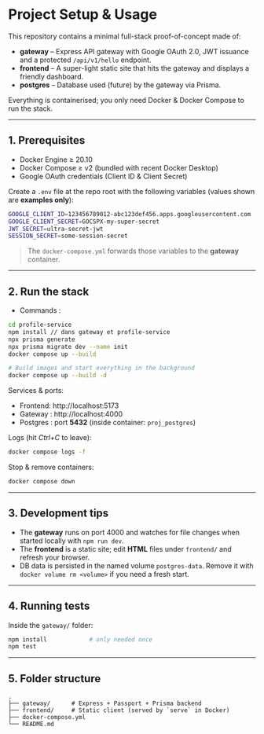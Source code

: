 # Project Setup & Usage

This repository contains a minimal full-stack proof-of-concept made of:

* **gateway** – Express API gateway with Google OAuth 2.0, JWT issuance and a protected `/api/v1/hello` endpoint.
* **frontend** – A super-light static site that hits the gateway and displays a friendly dashboard.
* **postgres** – Database used (future) by the gateway via Prisma.

Everything is containerised; you only need Docker & Docker Compose to run the stack.

---

## 1. Prerequisites

* Docker Engine ≥ 20.10
* Docker Compose ≥ v2 (bundled with recent Docker Desktop)
* Google OAuth credentials (Client ID & Client Secret)

Create a `.env` file at the repo root with the following variables (values shown are **examples only**):

```bash
GOOGLE_CLIENT_ID=123456789012-abc123def456.apps.googleusercontent.com
GOOGLE_CLIENT_SECRET=GOCSPX-my-super-secret
JWT_SECRET=ultra-secret-jwt
SESSION_SECRET=some-session-secret
```

> The `docker-compose.yml` forwards those variables to the **gateway** container.

---

## 2. Run the stack

- Commands :
```bash
cd profile-service
npm install // dans gateway et profile-service 
npx prisma generate
npx prisma migrate dev --name init
docker compose up --build
```

```bash
# Build images and start everything in the background
docker compose up --build -d
```

Services & ports:

* Frontend:  http://localhost:5173
* Gateway  : http://localhost:4000
* Postgres : port **5432** (inside container: `proj_postgres`)

Logs (hit *Ctrl+C* to leave):

```bash
docker compose logs -f
```

Stop & remove containers:

```bash
docker compose down
```

---

## 3. Development tips

* The **gateway** runs on port 4000 and watches for file changes when started locally with `npm run dev`.
* The **frontend** is a static site; edit **HTML** files under `frontend/` and refresh your browser.
* DB data is persisted in the named volume `postgres-data`. Remove it with `docker volume rm <volume>` if you need a fresh start.

---

## 4. Running tests

Inside the `gateway/` folder:

```bash
npm install            # only needed once
npm test
```

---

## 5. Folder structure

```
.
├── gateway/      # Express + Passport + Prisma backend
├── frontend/     # Static client (served by `serve` in Docker)
├── docker-compose.yml
└── README.md
``` 